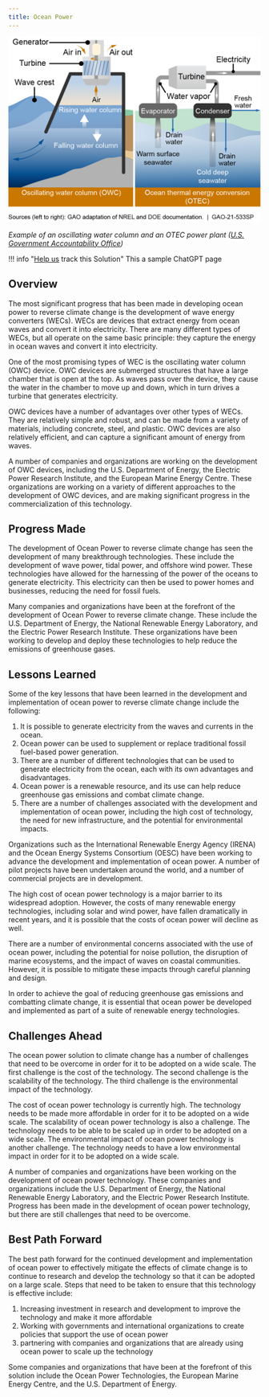 ```yaml
---
title: Ocean Power
---
```

![Wave energy converters use surface waves to generate power. Ocean thermal energy converter (OTEC) power plants convert the thermal differences between warm surface seawater and cold deep seawater into power.](/../static/img/ocean-power.png)

*Example of an oscillating water column and an OTEC power plant ([U.S. Government Accountability Office](https://www.gao.gov/products/gao-21-533sp))*

!!! info "[Help us](../../contribute) track this Solution"
    This a sample ChatGPT page

## Overview

The most significant progress that has been made in developing ocean power to reverse climate change is the development of wave energy converters (WECs). WECs are devices that extract energy from ocean waves and convert it into electricity. There are many different types of WECs, but all operate on the same basic principle: they capture the energy in ocean waves and convert it into electricity.

One of the most promising types of WEC is the oscillating water column (OWC) device. OWC devices are submerged structures that have a large chamber that is open at the top. As waves pass over the device, they cause the water in the chamber to move up and down, which in turn drives a turbine that generates electricity.

OWC devices have a number of advantages over other types of WECs. They are relatively simple and robust, and can be made from a variety of materials, including concrete, steel, and plastic. OWC devices are also relatively efficient, and can capture a significant amount of energy from waves.

A number of companies and organizations are working on the development of OWC devices, including the U.S. Department of Energy, the Electric Power Research Institute, and the European Marine Energy Centre. These organizations are working on a variety of different approaches to the development of OWC devices, and are making significant progress in the commercialization of this technology.

## Progress Made

The development of Ocean Power to reverse climate change has seen the development of many breakthrough technologies. These include the development of wave power, tidal power, and offshore wind power. These technologies have allowed for the harnessing of the power of the oceans to generate electricity. This electricity can then be used to power homes and businesses, reducing the need for fossil fuels.

Many companies and organizations have been at the forefront of the development of Ocean Power to reverse climate change. These include the U.S. Department of Energy, the National Renewable Energy Laboratory, and the Electric Power Research Institute. These organizations have been working to develop and deploy these technologies to help reduce the emissions of greenhouse gases.

## Lessons Learned

Some of the key lessons that have been learned in the development and implementation of ocean power to reverse climate change include the following:

1. It is possible to generate electricity from the waves and currents in the ocean.
2. Ocean power can be used to supplement or replace traditional fossil fuel-based power generation.
3. There are a number of different technologies that can be used to generate electricity from the ocean, each with its own advantages and disadvantages.
4. Ocean power is a renewable resource, and its use can help reduce greenhouse gas emissions and combat climate change.
5. There are a number of challenges associated with the development and implementation of ocean power, including the high cost of technology, the need for new infrastructure, and the potential for environmental impacts.

Organizations such as the International Renewable Energy Agency (IRENA) and the Ocean Energy Systems Consortium (OESC) have been working to advance the development and implementation of ocean power. A number of pilot projects have been undertaken around the world, and a number of commercial projects are in development.

The high cost of ocean power technology is a major barrier to its widespread adoption. However, the costs of many renewable energy technologies, including solar and wind power, have fallen dramatically in recent years, and it is possible that the costs of ocean power will decline as well.

There are a number of environmental concerns associated with the use of ocean power, including the potential for noise pollution, the disruption of marine ecosystems, and the impact of waves on coastal communities. However, it is possible to mitigate these impacts through careful planning and design.

In order to achieve the goal of reducing greenhouse gas emissions and combatting climate change, it is essential that ocean power be developed and implemented as part of a suite of renewable energy technologies.

## Challenges Ahead

The ocean power solution to climate change has a number of challenges that need to be overcome in order for it to be adopted on a wide scale. The first challenge is the cost of the technology. The second challenge is the scalability of the technology. The third challenge is the environmental impact of the technology.

The cost of ocean power technology is currently high. The technology needs to be made more affordable in order for it to be adopted on a wide scale. The scalability of ocean power technology is also a challenge. The technology needs to be able to be scaled up in order to be adopted on a wide scale. The environmental impact of ocean power technology is another challenge. The technology needs to have a low environmental impact in order for it to be adopted on a wide scale.

A number of companies and organizations have been working on the development of ocean power technology. These companies and organizations include the U.S. Department of Energy, the National Renewable Energy Laboratory, and the Electric Power Research Institute. Progress has been made in the development of ocean power technology, but there are still challenges that need to be overcome.

## Best Path Forward

The best path forward for the continued development and implementation of ocean power to effectively mitigate the effects of climate change is to continue to research and develop the technology so that it can be adopted on a large scale. Steps that need to be taken to ensure that this technology is effective include:

1. Increasing investment in research and development to improve the technology and make it more affordable
2. Working with governments and international organizations to create policies that support the use of ocean power
3. partnering with companies and organizations that are already using ocean power to scale up the technology

Some companies and organizations that have been at the forefront of this solution include the Ocean Power Technologies, the European Marine Energy Centre, and the U.S. Department of Energy.